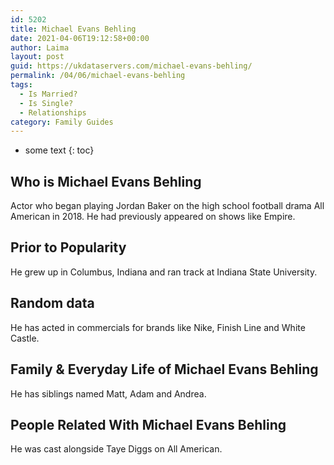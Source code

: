 ```yaml
---
id: 5202
title: Michael Evans Behling
date: 2021-04-06T19:12:58+00:00
author: Laima
layout: post
guid: https://ukdataservers.com/michael-evans-behling/
permalink: /04/06/michael-evans-behling
tags:
  - Is Married?
  - Is Single?
  - Relationships
category: Family Guides
---
```


* some text
{: toc}


## Who is Michael Evans Behling
                  
                  
                  
Actor who began playing Jordan Baker on the high school football drama All American in 2018. He had previously appeared on shows like Empire. 
                  
              
            
              
            
                
                
                
## Prior to Popularity
                  
                  
                  
He grew up in Columbus, Indiana and ran track at Indiana State University. 
                  
              
            
              
            
                
                
                
## Random data
                  
                  
                  
He has acted in commercials for brands like Nike, Finish Line and White Castle. 
                  
              
            
              
            
                
                
                
## Family & Everyday Life of Michael Evans Behling
                  
                  
                  
He has siblings named Matt, Adam and Andrea. 
                  
              
            
              
            
                
                
                
## People Related With Michael Evans Behling
                  
                  
                  
He was cast alongside Taye Diggs on All American. 
                  
              
            
              
            
                
              
            
              
              
            
            
              
            
          
          
          